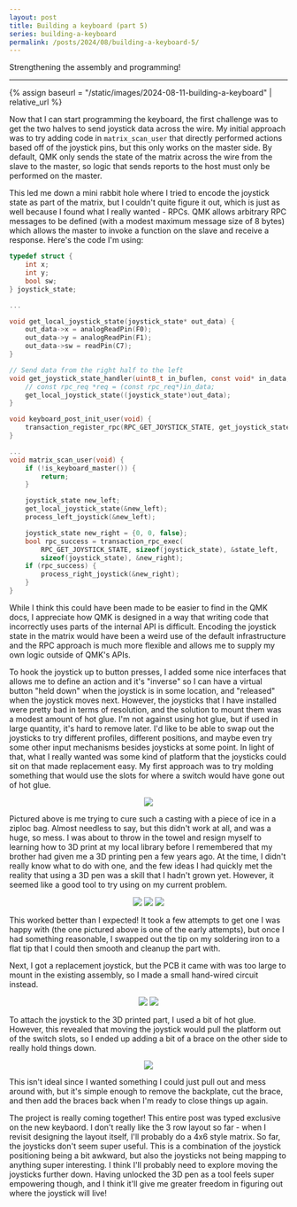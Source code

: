 ```yaml
---
layout: post
title: Building a keyboard (part 5)
series: building-a-keyboard
permalink: /posts/2024/08/building-a-keyboard-5/
---
```


Strengthening the assembly and programming!

---

{% assign baseurl = "/static/images/2024-08-11-building-a-keyboard" | relative_url %}

<style>
.myimg { max-width: 50%; }
@media (orientation: portrait) {
  .myimg {
    max-width: 85%;
  }
}
.myimgctr { text-align: center; }
</style>

Now that I can start programming the keyboard, the first challenge was to get
the two halves to send joystick data across the wire. My initial approach was to
try adding code in `matrix_scan_user` that directly performed actions based off
of the joystick pins, but this only works on the master side. By default, QMK
only sends the state of the matrix across the wire from the slave to the master,
so logic that sends reports to the host must only be performed on the master.

This led me down a mini rabbit hole where I tried to encode the joystick state
as part of the matrix, but I couldn't quite figure it out, which is just as well
because I found what I really wanted - RPCs. QMK allows arbitrary RPC messages
to be defined (with a modest maximum message size of 8 bytes) which allows the
master to invoke a function on the slave and receive a response. Here's the code
I'm using:

```c
typedef struct {
    int x;
    int y;
    bool sw;
} joystick_state;

...

void get_local_joystick_state(joystick_state* out_data) {
    out_data->x = analogReadPin(F0);
    out_data->y = analogReadPin(F1);
    out_data->sw = readPin(C7);
}

// Send data from the right half to the left
void get_joystick_state_handler(uint8_t in_buflen, const void* in_data, uint8_t out_buflen, void* out_data) {
    // const rpc_req *req = (const rpc_req*)in_data;
    get_local_joystick_state((joystick_state*)out_data);
}

void keyboard_post_init_user(void) {
    transaction_register_rpc(RPC_GET_JOYSTICK_STATE, get_joystick_state_handler);
}

...
void matrix_scan_user(void) {
    if (!is_keyboard_master()) {
        return;
    }

    joystick_state new_left;
    get_local_joystick_state(&new_left);
    process_left_joystick(&new_left);

    joystick_state new_right = {0, 0, false};
    bool rpc_success = transaction_rpc_exec(
        RPC_GET_JOYSTICK_STATE, sizeof(joystick_state), &state_left,
        sizeof(joystick_state), &new_right);
    if (rpc_success) {
        process_right_joystick(&new_right);
    }
}

```

While I think this could have been made to be easier to find in the QMK docs, I
appreciate how QMK is designed in a way that writing code that incorrectly uses
parts of the internal API is difficult. Encoding the joystick state in the
matrix would have been a weird use of the default infrastructure and the RPC
approach is much more flexible and allows me to supply my own logic outside of
QMK's APIs.

To hook the joystick up to button presses, I added some nice interfaces that
allows me to define an action and it's "inverse" so I can have a virtual button
"held down" when the joystick is in some location, and "released" when the
joystick moves next. However, the joysticks that I have installed were pretty
bad in terms of resolution, and the solution to mount them was a modest amount
of hot glue. I'm not against using hot glue, but if used in large quantity, it's
hard to remove later. I'd like to be able to swap out the joysticks to try
different profiles, different positions, and maybe even try some other input
mechanisms besides joysticks at some point. In light of that, what I really
wanted was some kind of platform that the joysticks could sit on that made
replacement easy. My first approach was to try molding something that would use
the slots for where a switch would have gone out of hot glue.

<div class=myimgctr>
    <img class=myimg src="{{ '/hotglueartisan.jpg' | prepend: baseurl }}"/>
</div>

Pictured above is me trying to cure such a casting with a piece of ice in a
ziploc bag. Almost needless to say, but this didn't work at all, and was a huge, so
mess. I was about to throw in the towel and resign myself to learning how to 3D
print at my local library before I remembered that my brother had given me a 3D
printing pen a few years ago. At the time, I didn't really know what to do with
one, and the few ideas I had quickly met the reality that using a 3D pen was a
skill that I hadn't grown yet. However, it seemed like a good tool to try using
on my current problem.

<div class=myimgctr>
    <img class=myimg style="max-width: 30%;" src="{{ '/penpart1.jpg' | prepend: baseurl }}"/>
    <img class=myimg style="max-width: 30%;" src="{{ '/penpart2.jpg' | prepend: baseurl }}"/>
    <img class=myimg style="max-width: 30%;" src="{{ '/penpart3.jpg' | prepend: baseurl }}"/>
</div>

This worked better than I expected! It took a few attempts to get one I was
happy with (the one pictured above is one of the early attempts), but once I had
something reasonable, I swapped out the tip on my soldering iron to a flat tip
that I could then smooth and cleanup the part with.

Next, I got a replacement joystick, but the PCB it came with was too large to
mount in the existing assembly, so I made a small hand-wired circuit instead.

<div class=myimgctr>
    <img class=myimg style="max-width: 45%;" src="{{ '/newjoystick1.jpg' | prepend: baseurl }}"/>
    <img class=myimg style="max-width: 45%;" src="{{ '/newjoystick2.jpg' | prepend: baseurl }}"/>
</div>

To attach the joystick to the 3D printed part, I used a bit of hot glue.
However, this revealed that moving the joystick would pull the platform out of
the switch slots, so I ended up adding a bit of a brace on the other side to
really hold things down.

<div class=myimgctr>
    <img class=myimg src="{{ '/reinforced.jpg' | prepend: baseurl }}"/>
</div>

This isn't ideal since I wanted something I could just pull out and mess around
with, but it's simple enough to remove the backplate, cut the brace, and then
add the braces back when I'm ready to close things up again.

The project is really coming together! This entire post was typed exclusive on
the new keybaord. I don't really like the 3 row layout so far - when I revisit
designing the layout itself, I'll probably do a 4x6 style matrix. So far, the
joysticks don't seem super useful. This is a combination of the joystick
positioning being a bit awkward, but also the joysticks not being mapping to
anything super interesting. I think I'll probably need to explore moving the
joysticks further down. Having unlocked the 3D pen as a tool feels super
empowering though, and I think it'll give me greater freedom in figuring out
where the joystick will live!
